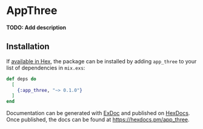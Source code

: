 # AppThree

**TODO: Add description**

## Installation

If [available in Hex](https://hex.pm/docs/publish), the package can be installed
by adding `app_three` to your list of dependencies in `mix.exs`:

```elixir
def deps do
  [
    {:app_three, "~> 0.1.0"}
  ]
end
```

Documentation can be generated with [ExDoc](https://github.com/elixir-lang/ex_doc)
and published on [HexDocs](https://hexdocs.pm). Once published, the docs can
be found at <https://hexdocs.pm/app_three>.

